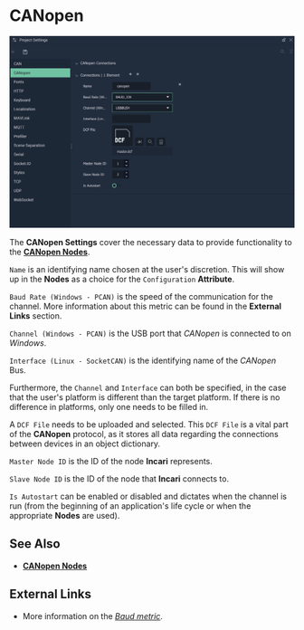 # CANopen


![The CANopen Settings.](../../.gitbook/assets/canopenprojectsettings20241real.png)

The **CANopen Settings** cover the necessary data to provide functionality to the [**CANopen Nodes**](../../toolbox/communication/canopen/README.md).

`Name` is an identifying name chosen at the user's discretion. This will show up in the **Nodes** as a choice for the `Configuration` **Attribute**.

`Baud Rate (Windows - PCAN)` is the speed of the communication for the channel. More information about this metric can be found in the **External Links** section.

`Channel (Windows - PCAN)` is the USB port that _CANopen_ is connected to on _Windows_.

`Interface (Linux - SocketCAN)` is the identifying name of the _CANopen_ Bus. 

Furthermore, the `Channel` and `Interface` can both be specified, in the case that the user's platform is different than the target platform. If there is no difference in platforms, only one needs to be filled in.

A `DCF File` needs to be uploaded and selected. This `DCF File` is a vital part of the **CANopen** protocol, as it stores all data regarding the connections between devices in an object dictionary.

`Master Node ID` is the ID of the node **Incari** represents. 

`Slave Node ID` is the ID of the node that **Incari** connects to. 

`Is Autostart` can be enabled or disabled and dictates when the channel is run (from the beginning of an application's life cycle or when the appropriate **Nodes** are used).


## See Also

* [**CANopen Nodes**](../toolbox/communication/canopen/)

## External Links

* More information on the [_Baud metric_](https://en.wikipedia.org/wiki/Baud).